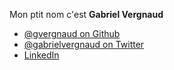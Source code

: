 Mon ptit nom c'est **Gabriel Vergnaud**

- [@gvergnaud on Github](https://github.com/gvergnaud)
- [@gabrielvergnaud on Twitter](https://twitter.com/GabrielVergnaud)
- [LinkedIn](https://www.linkedin.com/in/gabriel-vergnaud-09446199)
